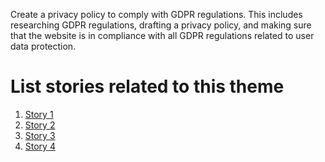 Create a privacy policy to comply with GDPR regulations. This includes researching GDPR regulations, drafting a privacy policy, and making sure that the website is in compliance with all GDPR regulations related to user data protection.

# List stories related to this theme
1. [Story 1](stories/learn.md)
2. [Story 2](stories/navigate.md)
3. [Story 3](stories/analytics.md)
4. [Story 4](stories/privacy.md)

